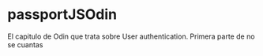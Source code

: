 # passportJSOdin
El capitulo de Odin que trata sobre User authentication. Primera parte de no se cuantas
